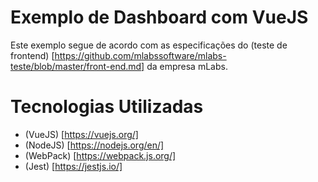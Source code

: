 # Exemplo de Dashboard com VueJS

Este exemplo segue de acordo com as especificações do (teste de frontend) [https://github.com/mlabssoftware/mlabs-teste/blob/master/front-end.md] da empresa mLabs.

# Tecnologias Utilizadas

- (VueJS) [https://vuejs.org/]
- (NodeJS) [https://nodejs.org/en/]
- (WebPack) [https://webpack.js.org/]
- (Jest) [https://jestjs.io/]
